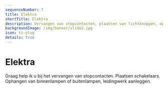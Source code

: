 ```yaml
---
sequenceNumber: 7
title: Elektra  
shortTitle: Elektra
description: Vervangen van stopcontacten, plaatsen van lichtknoppen, ophangen van lampen, leidingwerk aanleggen.
backgroundImage: /img/banner/slide2.jpg
icon: ti-plug
details: true
---
```

# Elektra

Graag help ik u bij het vervangen van stopcontacten. Plaatsen schakelaars. Ophangen van binnenlampen of buitenlampen, leidingwerk aanleggen. 